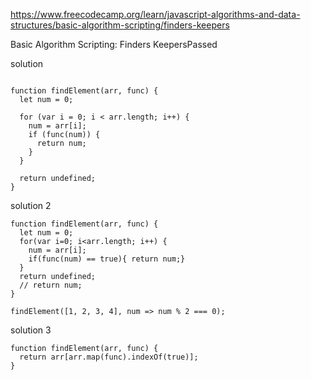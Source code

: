 
https://www.freecodecamp.org/learn/javascript-algorithms-and-data-structures/basic-algorithm-scripting/finders-keepers


Basic Algorithm Scripting: Finders KeepersPassed

solution 
```

function findElement(arr, func) {
  let num = 0;

  for (var i = 0; i < arr.length; i++) {
    num = arr[i];
    if (func(num)) {
      return num;
    }
  }

  return undefined;
}

```

solution 2

```
function findElement(arr, func) {
  let num = 0;
  for(var i=0; i<arr.length; i++) {
    num = arr[i];
    if(func(num) == true){ return num;}
  }
  return undefined;
  // return num;
}

findElement([1, 2, 3, 4], num => num % 2 === 0);

```
solution 3

```
function findElement(arr, func) {
  return arr[arr.map(func).indexOf(true)];
}

```